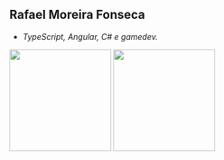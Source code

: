 ## Rafael Moreira Fonseca
* _TypeScript, Angular, C# e gamedev._

<img height="180em" src="https://github-readme-stats.vercel.app/api?username=RafaelMFonseca&theme=graywhite&count_private=true&show_icons=true&layout=compact&include_all_commits=true"/>
<img height="180em" src="https://github-readme-stats.vercel.app/api/top-langs/?username=RafaelMFonseca&theme=graywhite&layout=compact"/>
